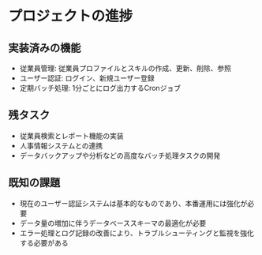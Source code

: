 # プロジェクトの進捗

## 実装済みの機能

- 従業員管理: 従業員プロファイルとスキルの作成、更新、削除、参照
- ユーザー認証: ログイン、新規ユーザー登録
- 定期バッチ処理: 1分ごとにログ出力するCronジョブ

## 残タスク

- 従業員検索とレポート機能の実装
- 人事情報システムとの連携
- データバックアップや分析などの高度なバッチ処理タスクの開発

## 既知の課題

- 現在のユーザー認証システムは基本的なものであり、本番運用には強化が必要
- データ量の増加に伴うデータベーススキーマの最適化が必要
- エラー処理とログ記録の改善により、トラブルシューティングと監視を強化する必要がある
